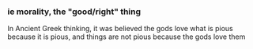 ### ie morality, the "good/right" thing

In Ancient Greek thinking, it was believed the gods love what is pious because it is pious, and things are not pious because the gods love them